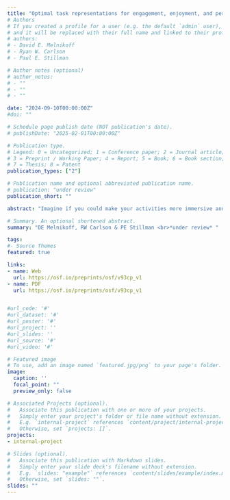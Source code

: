```yaml
---
title: "Optimal task representations for engagement, enjoyment, and performance"
# Authors
# If you created a profile for a user (e.g. the default `admin` user), write the username (folder name) here 
# and it will be replaced with their full name and linked to their profile.
# authors:
# - David E. Melnikoff
# - Ryan W. Carlson
# - Paul E. Stillman

# Author notes (optional)
# author_notes:
# - ""
# - ""
# - ""

date: "2024-09-10T00:00:00Z"
#doi: ""

# Schedule page publish date (NOT publication's date).
# publishDate: "2025-02-01T00:00:00Z"

# Publication type.
# Legend: 0 = Uncategorized; 1 = Conference paper; 2 = Journal article;
# 3 = Preprint / Working Paper; 4 = Report; 5 = Book; 6 = Book section;
# 7 = Thesis; 8 = Patent
publication_types: ["2"]

# Publication name and optional abbreviated publication name.
# publication: "under review"
publication_short: ""

abstract: "Imagine if you could make your activities more immersive and engaging simply by changing how you mentally represent them. The benefits could be substantial: the feeling of immersion and engagement—commonly called “flow”—is associated with many desirable outcomes, including greater enjoyment and improved performance. Unfortunately, the mechanisms linking task representations to flow remain poorly understood. Prior research has focused on how flow relates to the objective properties of tasks themselves, leaving the role of task representations unexplored. Here we address this gap with a computational account of how task representations shape flow, offering unique and precise predictions about which representations will optimize flow, along with the related outcomes of enjoyment and performance.According to our model, task representations shape flow by modulating the mutual information between mental representations of desired end states and means of attaining them, or I(M;E). Across  three  experiments, we found robust  support for the  model’s  predictions:  task representations  boosted  flow, enjoyment, and  performance by boosting I(M;E) . These findings advance our understanding of the computational basis of flow and, more broadly, how we can control our outcomes not by changing our situation, but by altering how we think about it. They also provide actionable strategies for fostering engagement, enjoyment, and performance in daily life"

# Summary. An optional shortened abstract.
summary: "DE Melnikoff, RW Carlson & PE Stillman <br>*under review* "

tags:
#- Source Themes
featured: true

links:
- name: Web
  url: https://osf.io/preprints/osf/v93cp_v1
- name: PDF
  url: https://osf.io/preprints/osf/v93cp_v1


#url_code: '#'
#url_dataset: '#'
#url_poster: '#'
#url_project: ''
#url_slides: ''
#url_source: '#'
#url_video: '#'

# Featured image
# To use, add an image named `featured.jpg/png` to your page's folder. 
image:
  caption: ''
  focal_point: ""
  preview_only: false

# Associated Projects (optional).
#   Associate this publication with one or more of your projects.
#   Simply enter your project's folder or file name without extension.
#   E.g. `internal-project` references `content/project/internal-project/index.md`.
#   Otherwise, set `projects: []`.
projects:
- internal-project

# Slides (optional).
#   Associate this publication with Markdown slides.
#   Simply enter your slide deck's filename without extension.
#   E.g. `slides: "example"` references `content/slides/example/index.md`.
#   Otherwise, set `slides: ""`.
slides: ""
---
```


